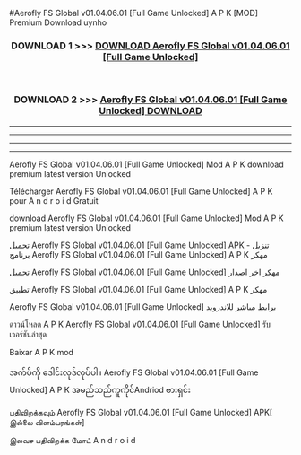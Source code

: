 #Aerofly FS Global v01.04.06.01  [Full Game Unlocked] A P K [MOD] Premium Download uynho



<div align="center">

<h3>DOWNLOAD 1 >>> <a href="https://teeasianyam.web.app?sq=Aerofly FS Global v01.04.06.01  [Full Game Unlocked]">DOWNLOAD Aerofly FS Global v01.04.06.01  [Full Game Unlocked] </a></h3><br>

<h3>DOWNLOAD 2 >>> <a href="https://teeasianyam.web.app?sq=Aerofly FS Global v01.04.06.01  [Full Game Unlocked] ">Aerofly FS Global v01.04.06.01  [Full Game Unlocked]  DOWNLOAD </a></h3>

</div>


----------------------------------------------------------

----------------------------------------------------------

----------------------------------------------------------

----------------------------------------------------------


Aerofly FS Global v01.04.06.01  [Full Game Unlocked]  Mod A P K download premium latest version Unlocked

Télécharger Aerofly FS Global v01.04.06.01  [Full Game Unlocked]  A P K pour A n d r o i d Gratuit

download Aerofly FS Global v01.04.06.01  [Full Game Unlocked]  Mod A P K premium latest version Unlocked

تحميل Aerofly FS Global v01.04.06.01  [Full Game Unlocked]  APK - تنزيل برنامج Aerofly FS Global v01.04.06.01  [Full Game Unlocked]  A P K مهكر

تحميل Aerofly FS Global v01.04.06.01  [Full Game Unlocked]  مهكر اخر اصدار

تطبيق Aerofly FS Global v01.04.06.01  [Full Game Unlocked]  A P K مهكر

Aerofly FS Global v01.04.06.01  [Full Game Unlocked]  برابط مباشر للاندرويد

ดาวน์โหลด A P K Aerofly FS Global v01.04.06.01  [Full Game Unlocked]  รับเวอร์ชันล่าสุด

Baixar A P K mod

အက်ပ်ကို ဒေါင်းလုဒ်လုပ်ပါ။ Aerofly FS Global v01.04.06.01  [Full Game Unlocked]  A P K အမည်သည်ကူကိုင်Andriod ဗားရှင်း

பதிவிறக்கவும் Aerofly FS Global v01.04.06.01  [Full Game Unlocked]  APK[ இல்லை விளம்பரங்கள்] 
 
இலவச பதிவிறக்க மோட் A n d r o i d



